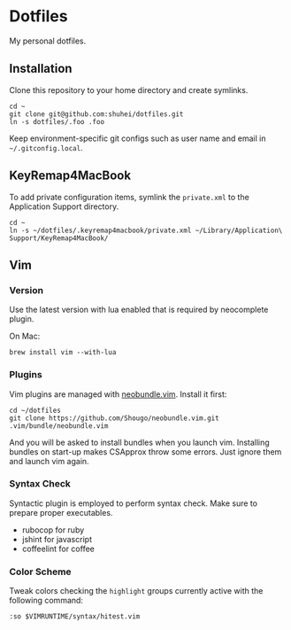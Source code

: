 # Dotfiles

My personal dotfiles.

## Installation

Clone this repository to your home directory and create symlinks.

```shell
cd ~
git clone git@github.com:shuhei/dotfiles.git
ln -s dotfiles/.foo .foo
```

Keep environment-specific git configs such as user name and email in `~/.gitconfig.local`.

## KeyRemap4MacBook

To add private configuration items, symlink the `private.xml` to the Application Support directory.

```shell
cd ~
ln -s ~/dotfiles/.keyremap4macbook/private.xml ~/Library/Application\ Support/KeyRemap4MacBook/
```

## Vim

### Version

Use the latest version with lua enabled that is required by neocomplete plugin.

On Mac:

```shell
brew install vim --with-lua
```

### Plugins

Vim plugins are managed with [neobundle.vim](https://github.com/Shougo/neobundle.vim). Install it first:

```shell
cd ~/dotfiles
git clone https://github.com/Shougo/neobundle.vim.git .vim/bundle/neobundle.vim
```

And you will be asked to install bundles when you launch vim. Installing bundles on start-up makes CSApprox throw some errors. Just ignore them and launch vim again.

### Syntax Check

Syntactic plugin is employed to perform syntax check. Make sure to prepare proper executables.

- rubocop for ruby
- jshint for javascript
- coffeelint for coffee

### Color Scheme

Tweak colors checking the `highlight` groups currently active with the following command:

```vim
:so $VIMRUNTIME/syntax/hitest.vim
```

